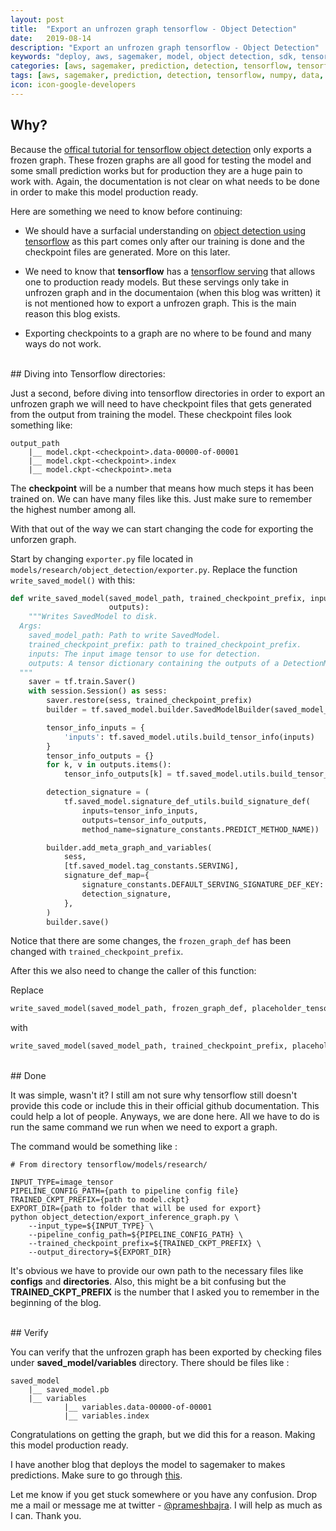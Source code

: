 ```yaml
---
layout: post
title:  "Export an unfrozen graph tensorflow - Object Detection"
date:   2019-08-14
description: "Export an unfrozen graph tensorflow - Object Detection"
keywords: "deploy, aws, sagemaker, model, object detection, sdk, tensorflow, graph, code, s3, programming"
categories: [aws, sagemaker, prediction, detection, tensorflow, tensorflow-serving, numpy, data, images, code, programming, deployment, s3, cloudwatch]
tags: [aws, sagemaker, prediction, detection, tensorflow, numpy, data, images, code, tensorflow-serving, programming, deployment, s3, cloudwatch]
icon: icon-google-developers
---
```


## Why?

Because the [offical tutorial for tensorflow object detection](https://github.com/tensorflow/models/blob/master/research/object_detection/g3doc/exporting_models.md) only exports a frozen graph. These frozen graphs are all good for testing the model and some small prediction works but for production they are a huge pain to work with. Again, the documentation is not clear on what needs to be done in order to make this model production ready.

Here are something we need to know before continuing:

- We should have a surfacial understanding on [object detection using tensorflow](https://github.com/tensorflow/models/tree/master/research/object_detection) as this part comes only after our training is done and the checkpoint files are generated. More on this later.

- We need to know that **tensorflow** has a [tensorflow serving](https://github.com/tensorflow/serving) that allows one to production ready models. But these servings only take in unfrozen graph and in the documentaion (when this blog was written) it is not mentioned how to export a unfrozen graph. This is the main reason this blog exists.

- Exporting checkpoints to a graph are no where to be found and many ways do not work.

<br>
## Diving into Tensorflow directories:

Just a second, before diving into tensorflow directories in order to export an unfrozen graph we will need to have checkpoint files that gets generated from the output from training the model. These checkpoint files look something like:

```
output_path
    |__ model.ckpt-<checkpoint>.data-00000-of-00001
    |__ model.ckpt-<checkpoint>.index
    |__ model.ckpt-<checkpoint>.meta
```

The **checkpoint** will be a number that means how much steps it has been trained on. We can have many files like this. Just make sure to remember the highest number among all.

With that out of the way we can start changing the code for exporting the unforzen graph. 

Start by changing `exporter.py` file located in `models/research/object_detection/exporter.py`.
Replace the function `write_saved_model()` with this: 

```python
def write_saved_model(saved_model_path, trained_checkpoint_prefix, inputs,
                      outputs):
    """Writes SavedModel to disk.
  Args:
    saved_model_path: Path to write SavedModel.
    trained_checkpoint_prefix: path to trained_checkpoint_prefix.
    inputs: The input image tensor to use for detection.
    outputs: A tensor dictionary containing the outputs of a DetectionModel.
  """
    saver = tf.train.Saver()
    with session.Session() as sess:
        saver.restore(sess, trained_checkpoint_prefix)
        builder = tf.saved_model.builder.SavedModelBuilder(saved_model_path)

        tensor_info_inputs = {
            'inputs': tf.saved_model.utils.build_tensor_info(inputs)
        }
        tensor_info_outputs = {}
        for k, v in outputs.items():
            tensor_info_outputs[k] = tf.saved_model.utils.build_tensor_info(v)

        detection_signature = (
            tf.saved_model.signature_def_utils.build_signature_def(
                inputs=tensor_info_inputs,
                outputs=tensor_info_outputs,
                method_name=signature_constants.PREDICT_METHOD_NAME))

        builder.add_meta_graph_and_variables(
            sess,
            [tf.saved_model.tag_constants.SERVING],
            signature_def_map={
                signature_constants.DEFAULT_SERVING_SIGNATURE_DEF_KEY:
                detection_signature,
            },
        )
        builder.save()
```

Notice that there are some changes, the `frozen_graph_def` has been changed with `trained_checkpoint_prefix`. 

After this we also need to change the caller of this function:

Replace 

```python
write_saved_model(saved_model_path, frozen_graph_def, placeholder_tensor, outputs)
```

with 

```python
write_saved_model(saved_model_path, trained_checkpoint_prefix, placeholder_tensor, outputs)
```

<br>
## Done

It was simple, wasn't it? I still am not sure why tensorflow still doesn't provide this code or include this in their official github documentation. This could help a lot of people. Anyways, we are done here. All we have to do is run the same command we run when we need to export a graph.

The command would be something like :

```
# From directory tensorflow/models/research/

INPUT_TYPE=image_tensor
PIPELINE_CONFIG_PATH={path to pipeline config file}
TRAINED_CKPT_PREFIX={path to model.ckpt}
EXPORT_DIR={path to folder that will be used for export}
python object_detection/export_inference_graph.py \
    --input_type=${INPUT_TYPE} \
    --pipeline_config_path=${PIPELINE_CONFIG_PATH} \
    --trained_checkpoint_prefix=${TRAINED_CKPT_PREFIX} \
    --output_directory=${EXPORT_DIR}
```

It's obvious we have to provide our own path to the necessary files like **configs** and **directories**. Also, this might be a bit confusing but the **TRAINED_CKPT_PREFIX** is the number that I asked you to remember in the beginning of the blog.

<br>
## Verify

You can verify that the unfrozen graph has been exported by checking files under **saved_model/variables** directory. There should be files like :

```
saved_model
    |__ saved_model.pb
    |__ variables
            |__ variables.data-00000-of-00001
            |__ variables.index
```

Congratulations on getting the graph, but we did this for a reason. Making this model production ready. 

I have another blog that deploys the model to sagemaker to makes predictions. Make sure to go through [this](https://prameshbajra.github.io/aws/sagemaker/prediction/detection/tensorflow/numpy/data/images/code/programming/deployment/s3/cloudwatch/2019/12/13/deploy_in_sagemaker.html).


Let me know if you get stuck somewhere or you have any confusion. Drop me a mail or message me at twitter - [@prameshbajra](https://twitter.com/prameshbajra). I will help as much as I can. Thank you.